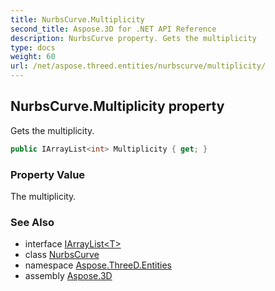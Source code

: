 ```yaml
---
title: NurbsCurve.Multiplicity
second_title: Aspose.3D for .NET API Reference
description: NurbsCurve property. Gets the multiplicity
type: docs
weight: 60
url: /net/aspose.threed.entities/nurbscurve/multiplicity/
---
```

## NurbsCurve.Multiplicity property

Gets the multiplicity.

```csharp
public IArrayList<int> Multiplicity { get; }
```

### Property Value

The multiplicity.

### See Also

* interface [IArrayList&lt;T&gt;](../../../aspose.threed.utilities/iarraylist-1/)
* class [NurbsCurve](../)
* namespace [Aspose.ThreeD.Entities](../../../aspose.threed.entities/)
* assembly [Aspose.3D](../../../)


